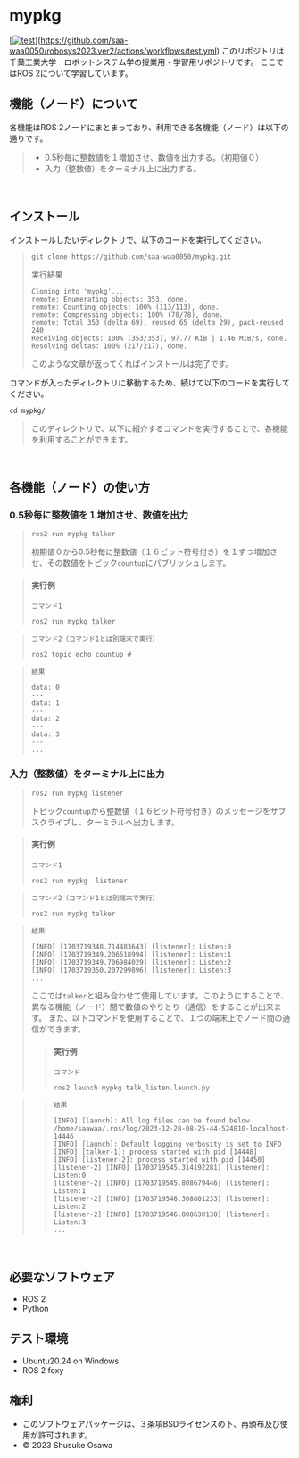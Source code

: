 # mypkg
[[![test](https://github.com/saa-waa0050/mypkg/actions/workflows/test.yml/badge.svg)](https://github.com/saa-waa0050/mypkg/actions/workflows/test.yml)](https://github.com/saa-waa0050/robosys2023.ver2/actions/workflows/test.yml)
このリポジトリは千葉工業大学　ロボットシステム学の授業用・学習用リポジトリです。
ここではROS 2について学習しています。
## 機能（ノード）について
各機能はROS 2ノードにまとまっており、利用できる各機能（ノード）は以下の通りです。
>- 0.5秒毎に整数値を１増加させ、数値を出力する。（初期値０）
>- 入力（整数値）をターミナル上に出力する。

<br>

## インストール
インストールしたいディレクトリで、以下のコードを実行してください。
>```
>git clone https://github.com/saa-waa0050/mypkg.git
>```
>実行結果
>```
>Cloning into 'mypkg'...
>remote: Enumerating objects: 353, done.
>remote: Counting objects: 100% (113/113), done.
>remote: Compressing objects: 100% (78/78), done.
>remote: Total 353 (delta 69), reused 65 (delta 29), pack-reused 240
>Receiving objects: 100% (353/353), 97.77 KiB | 1.46 MiB/s, done.
>Resolving deltas: 100% (217/217), done.
>```
>このような文章が返ってくればインストールは完了です。

コマンドが入ったディレクトリに移動するため、続けて以下のコードを実行してください。
```
cd mypkg/
```
>このディレクトリで、以下に紹介するコマンドを実行することで、各機能を利用することができます。
<br>

## 各機能（ノード）の使い方

### 0.5秒毎に整数値を１増加させ、数値を出力
>```
>ros2 run mypkg talker
>```
>初期値０から0.5秒毎に整数値（１６ビット符号付き）を１ずつ増加させ、その数値をトピック`countup`にパブリッシュします。

>####  実行例
>`コマンド1`
>```
>ros2 run mypkg talker

>`コマンド2（コマンド1とは別端末で実行）`
>```
>ros2 topic echo countup #
>```

>`結果`
>```
>data: 0
>---
>data: 1
>---
>data: 2
>---
>data: 3
>---
>...
>```

### 入力（整数値）をターミナル上に出力
>```
>ros2 run mypkg listener
>```
>トピック`countup`から整数値（１６ビット符号付き）のメッセージをサブスクライブし、ターミラルヘ出力します。

>####  実行例
>`コマンド1`
>```
>ros2 run mypkg  listener

>`コマンド2（コマンド1とは別端末で実行）`
>```
>ros2 run mypkg talker
>```

>`結果`
>```
>[INFO] [1703719348.714483643] [listener]: Listen:0
>[INFO] [1703719349.206618994] [listener]: Listen:1
>[INFO] [1703719349.706984029] [listener]: Listen:2
>[INFO] [1703719350.207299896] [listener]: Listen:3
>...
>```
>ここでは`talker`と組み合わせて使用しています。このようにすることで、異なる機能（ノード）間で数値のやりとり（通信）をすることが出来ます。
>また、以下コマンドを使用することで、１つの端末上でノード間の通信ができます。
>>####  実行例
>>`コマンド`
>>```
>>ros2 launch mypkg talk_listen.launch.py

>>`結果`
>>```
>>[INFO] [launch]: All log files can be found below /home/saawaa/.ros/log/2023-12-28-08-25-44-524810-localhost-14446
>>[INFO] [launch]: Default logging verbosity is set to INFO
>>[INFO] [talker-1]: process started with pid [14448]
>>[INFO] [listener-2]: process started with pid [14450]
>>[listener-2] [INFO] [1703719545.314192281] [listener]: Listen:0
>>[listener-2] [INFO] [1703719545.808679446] [listener]: Listen:1
>>[listener-2] [INFO] [1703719546.308801233] [listener]: Listen:2
>>[listener-2] [INFO] [1703719546.808630130] [listener]: Listen:3
>>...
>

<br>

## 必要なソフトウェア
* ROS 2
* Python
## テスト環境
* Ubuntu20.24 on Windows
* ROS 2 foxy

## 権利
- このソフトウェアパッケージは、３条項BSDライセンスの下、再頒布及び使用が許可されます。
- © 2023 Shusuke Osawa

